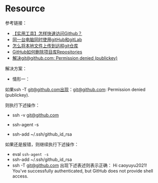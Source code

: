 # Resource

参考链接：
- [【实用工具】怎样快速访问Github？](https://blog.csdn.net/weixin_41512747/article/details/125941762?utm_medium=distribute.pc_feed_404.none-task-blog-2~default~BlogCommendFromBaidu~Rate-4-125941762-blog-null.pc_404_mixedpudn&depth_1-utm_source=distribute.pc_feed_404.none-task-blog-2~default~BlogCommendFromBaidu~Rate-4-125941762-blog-null.pc_404_mixedpud)
- [同一台电脑同时使用gitHub和gitLab](https://blog.csdn.net/m0_51691302/article/details/125706793)
- [怎么将本地文件上传到远程git仓库](https://www.cnblogs.com/wujindong/p/7280847.html)
- [GitHub如何删除项目库Repositories](https://www.likecs.com/show-203647457.html)
- [解决git@github.com: Permission denied (publickey)](https://blog.csdn.net/qq_40047019/article/details/122898308)

解决方案：
- 情形一：

如果ssh -T git@github.com出现：git@github.com: Permission denied (publickey).

则执行下述操作：

- ssh -v git@github.com

- ssh-agent -s

- ssh-add ~/.ssh/github_id_rsa

如果还是报错，则继续执行下述操作：
- eval `ssh-agent -s`
- ssh-add ~/.ssh/github_id_rsa
- ssh -T git@github.com
出现下述表述则表示正确：
Hi caoyuyu2021! You've successfully authenticated, but GitHub does not provide shell access.

